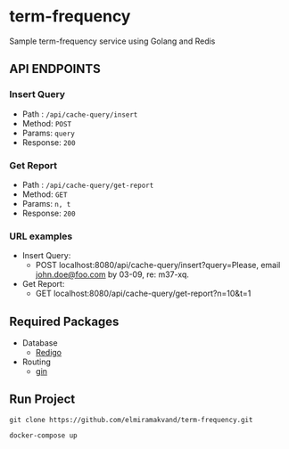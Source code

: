 # term-frequency
Sample term-frequency service using Golang and Redis

## API ENDPOINTS

### Insert Query
- Path : `/api/cache-query/insert`
- Method: `POST`
- Params: `query`
- Response: `200`

### Get Report
- Path : `/api/cache-query/get-report`
- Method: `GET`
- Params: `n, t`
- Response: `200`

### URL examples
* Insert Query:
    * POST   localhost:8080/api/cache-query/insert?query=Please, email john.doe@foo.com by 03-09, re: m37-xq.
* Get Report:
    * GET    localhost:8080/api/cache-query/get-report?n=10&t=1

## Required Packages
- Database
    * [Redigo](https://github.com/gomodule/redigo)
- Routing
    * [gin](https://github.com/gin-gonic/gin)

## Run Project

```
git clone https://github.com/elmiramakvand/term-frequency.git

docker-compose up
```
